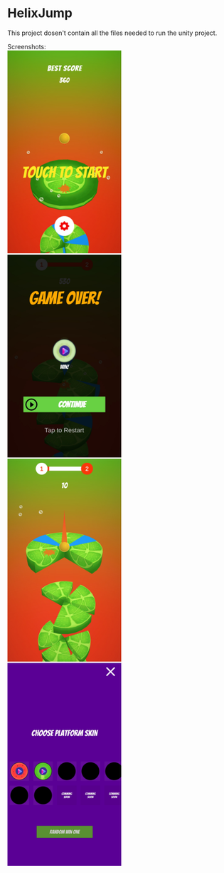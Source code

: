 # HelixJump
This project dosen't contain all the files needed to run the unity project.

Screenshots:
\
<img src="https://github.com/marinvlad/HelixJump/blob/main/Screenshot_1%5B1%5D.jpg" width="256">
<img src="https://github.com/marinvlad/HelixJump/blob/main/Screenshot_2%5B1%5D.jpg" width="256">
<img src="https://github.com/marinvlad/HelixJump/blob/main/Screenshot_3%5B1%5D.jpg" width="256">
<img src="https://github.com/marinvlad/HelixJump/blob/main/Screenshot_20210307-211525%5B1%5D.jpg" width="256">

